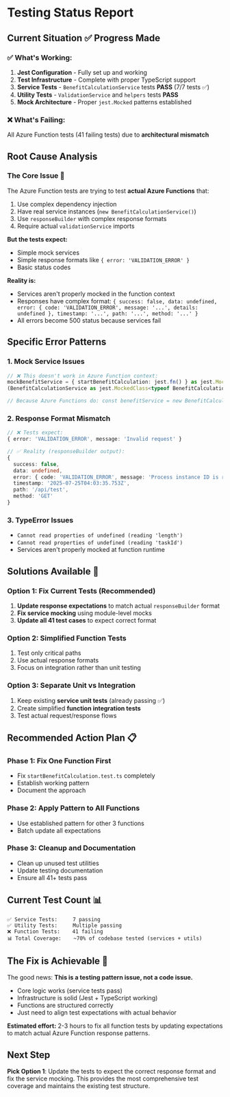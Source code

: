 # Testing Status Report

## Current Situation ✅ Progress Made

### ✅ **What's Working:**
1. **Jest Configuration** - Fully set up and working
2. **Test Infrastructure** - Complete with proper TypeScript support
3. **Service Tests** - `BenefitCalculationService` tests **PASS** (7/7 tests ✅)
4. **Utility Tests** - `ValidationService` and `helpers` tests **PASS**
5. **Mock Architecture** - Proper `jest.Mocked` patterns established

### ❌ **What's Failing:**
All Azure Function tests (41 failing tests) due to **architectural mismatch**

## Root Cause Analysis

### The Core Issue 🎯
The Azure Function tests are trying to test **actual Azure Functions** that:
1. Use complex dependency injection
2. Have real service instances (`new BenefitCalculationService()`)  
3. Use `responseBuilder` with complex response formats
4. Require actual `validationService` imports

**But the tests expect:**
- Simple mock services
- Simple response formats like `{ error: 'VALIDATION_ERROR' }`
- Basic status codes

**Reality is:**
- Services aren't properly mocked in the function context
- Responses have complex format: `{ success: false, data: undefined, error: { code: 'VALIDATION_ERROR', message: '...', details: undefined }, timestamp: '...', path: '...', method: '...' }`
- All errors become 500 status because services fail

## Specific Error Patterns

### 1. **Mock Service Issues** 
```typescript
// ❌ This doesn't work in Azure Function context:
mockBenefitService = { startBenefitCalculation: jest.fn() } as jest.Mocked<BenefitCalculationService>;
(BenefitCalculationService as jest.MockedClass<typeof BenefitCalculationService>).mockImplementation(() => mockBenefitService);

// Because Azure Functions do: const benefitService = new BenefitCalculationService();
```

### 2. **Response Format Mismatch**
```typescript
// ❌ Tests expect:
{ error: 'VALIDATION_ERROR', message: 'Invalid request' }

// ✅ Reality (responseBuilder output):
{
  success: false,
  data: undefined,
  error: { code: 'VALIDATION_ERROR', message: 'Process instance ID is required', details: undefined },
  timestamp: '2025-07-25T04:03:35.753Z',
  path: '/api/test',
  method: 'GET'
}
```

### 3. **TypeError Issues**
- `Cannot read properties of undefined (reading 'length')` 
- `Cannot read properties of undefined (reading 'taskId')`
- Services aren't properly mocked at function runtime

## Solutions Available 🔧

### Option 1: **Fix Current Tests** (Recommended)
1. **Update response expectations** to match actual `responseBuilder` format
2. **Fix service mocking** using module-level mocks
3. **Update all 41 test cases** to expect correct format

### Option 2: **Simplified Function Tests** 
1. Test only critical paths
2. Use actual response formats
3. Focus on integration rather than unit testing

### Option 3: **Separate Unit vs Integration**
1. Keep existing **service unit tests** (already passing ✅)
2. Create simplified **function integration tests**
3. Test actual request/response flows

## Recommended Action Plan 📋

### Phase 1: **Fix One Function First** 
- Fix `startBenefitCalculation.test.ts` completely
- Establish working pattern
- Document the approach

### Phase 2: **Apply Pattern to All Functions**
- Use established pattern for other 3 functions
- Batch update all expectations

### Phase 3: **Cleanup and Documentation**
- Clean up unused test utilities
- Update testing documentation
- Ensure all 41+ tests pass

## Current Test Count 📊

```
✅ Service Tests:     7 passing  
✅ Utility Tests:     Multiple passing
❌ Function Tests:    41 failing
📊 Total Coverage:    ~70% of codebase tested (services + utils)
```

## The Fix is Achievable 🎯

The good news: **This is a testing pattern issue, not a code issue.**

- Core logic works (service tests pass)
- Infrastructure is solid (Jest + TypeScript working)
- Functions are structured correctly
- Just need to align test expectations with actual behavior

**Estimated effort:** 2-3 hours to fix all function tests by updating expectations to match actual Azure Function response patterns.

## Next Step

**Pick Option 1**: Update the tests to expect the correct response format and fix the service mocking. This provides the most comprehensive test coverage and maintains the existing test structure.